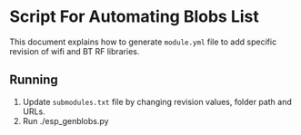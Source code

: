 # Script For Automating Blobs List #

This document explains how to generate `module.yml` file to add specific revision of wifi and BT RF libraries.

## Running ##

1. Update `submodules.txt` file by changing revision values, folder path and URLs.
2. Run ./esp_genblobs.py
